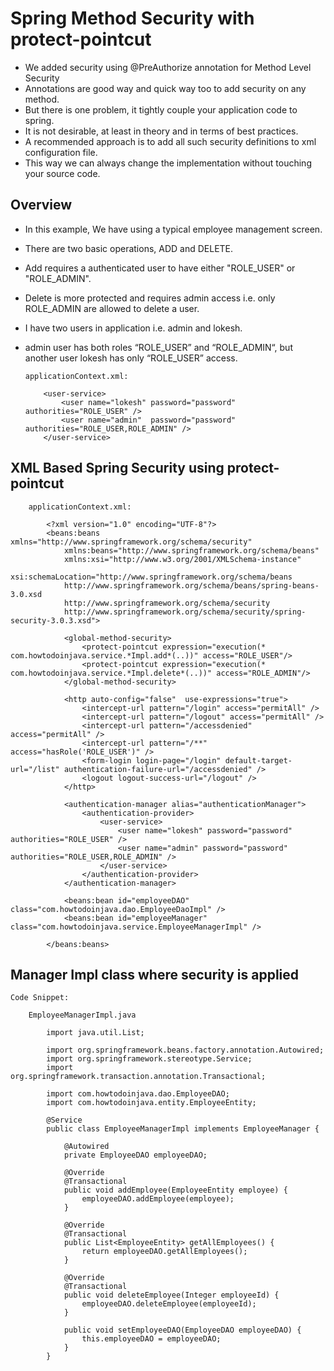 # Spring Method Security with protect-pointcut


-	We added security using @PreAuthorize annotation for Method Level Security
-	Annotations are good way and quick way too to add security on any method.
-	But there is one problem, it tightly couple your application code to spring.
- 	It is not desirable, at least in theory and in terms of best practices. 
-	A recommended approach is to add all such security definitions to xml configuration file.
-	This way we can always change the implementation without touching your source code.


## Overview
-	 In this example, We have using a typical employee management screen. 
-	There are two basic operations, ADD and DELETE.

-	Add requires a authenticated user to have either "ROLE_USER" or "ROLE_ADMIN".
-	Delete is more protected and requires admin access i.e. only ROLE_ADMIN are allowed to delete a user.
-	I have two users in application i.e. admin and lokesh. 
-	admin user has both roles “ROLE_USER” and “ROLE_ADMIN“, but another user lokesh has only “ROLE_USER” access.	

		applicationContext.xml:
		
			<user-service>
				<user name="lokesh" password="password" authorities="ROLE_USER" />
				<user name="admin"  password="password" authorities="ROLE_USER,ROLE_ADMIN" />
			</user-service>


## 	XML Based Spring Security using protect-pointcut


		applicationContext.xml:
		
			<?xml version="1.0" encoding="UTF-8"?>
			<beans:beans xmlns="http://www.springframework.org/schema/security"
				xmlns:beans="http://www.springframework.org/schema/beans"
				xmlns:xsi="http://www.w3.org/2001/XMLSchema-instance"
				xsi:schemaLocation="http://www.springframework.org/schema/beans
				http://www.springframework.org/schema/beans/spring-beans-3.0.xsd
				http://www.springframework.org/schema/security
				http://www.springframework.org/schema/security/spring-security-3.0.3.xsd">
				 
				<global-method-security>
					<protect-pointcut expression="execution(* com.howtodoinjava.service.*Impl.add*(..))" access="ROLE_USER"/>
					<protect-pointcut expression="execution(* com.howtodoinjava.service.*Impl.delete*(..))" access="ROLE_ADMIN"/>
				</global-method-security>
				 
				<http auto-config="false"  use-expressions="true">
					<intercept-url pattern="/login" access="permitAll" />
					<intercept-url pattern="/logout" access="permitAll" />
					<intercept-url pattern="/accessdenied" access="permitAll" />
					<intercept-url pattern="/**" access="hasRole('ROLE_USER')" />
					<form-login login-page="/login" default-target-url="/list" authentication-failure-url="/accessdenied" />
					<logout logout-success-url="/logout" />
				</http>
			 
				<authentication-manager alias="authenticationManager">
					<authentication-provider>
						<user-service>
							<user name="lokesh" password="password" authorities="ROLE_USER" />
							<user name="admin" password="password" authorities="ROLE_USER,ROLE_ADMIN" />
						</user-service>
					</authentication-provider>
				</authentication-manager>
				 
				<beans:bean id="employeeDAO" class="com.howtodoinjava.dao.EmployeeDaoImpl" />
				<beans:bean id="employeeManager" class="com.howtodoinjava.service.EmployeeManagerImpl" />
				 
			</beans:beans>
			
## Manager Impl class where security is applied


	Code Snippet:
	
		EmployeeManagerImpl.java
		
			import java.util.List;
			 
			import org.springframework.beans.factory.annotation.Autowired;
			import org.springframework.stereotype.Service;
			import org.springframework.transaction.annotation.Transactional;
			 
			import com.howtodoinjava.dao.EmployeeDAO;
			import com.howtodoinjava.entity.EmployeeEntity;
			 
			@Service
			public class EmployeeManagerImpl implements EmployeeManager {
				 
				@Autowired
				private EmployeeDAO employeeDAO;
			 
				@Override
				@Transactional
				public void addEmployee(EmployeeEntity employee) {
					employeeDAO.addEmployee(employee);
				}
			 
				@Override
				@Transactional
				public List<EmployeeEntity> getAllEmployees() {
					return employeeDAO.getAllEmployees();
				}
			 
				@Override
				@Transactional
				public void deleteEmployee(Integer employeeId) {
					employeeDAO.deleteEmployee(employeeId);
				}
			 
				public void setEmployeeDAO(EmployeeDAO employeeDAO) {
					this.employeeDAO = employeeDAO;
				}
			}
			
